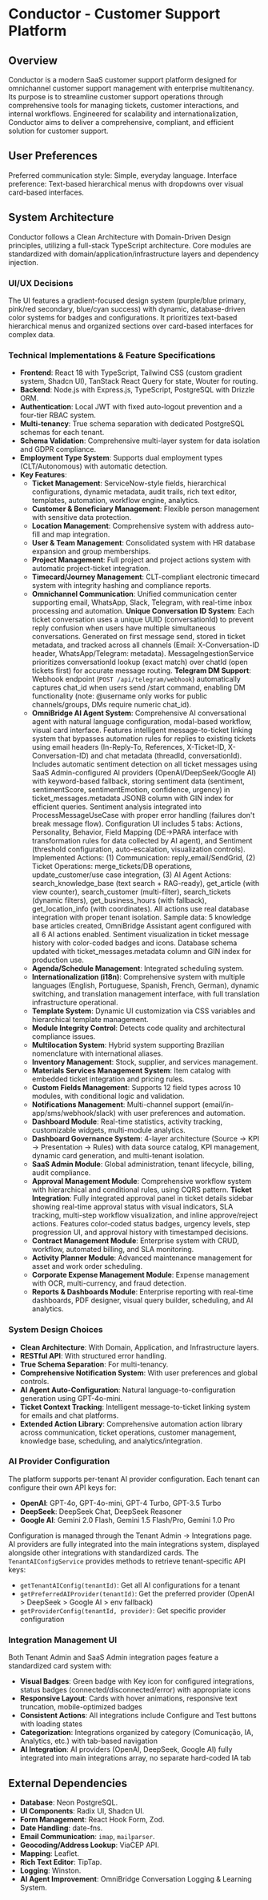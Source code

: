 # Conductor - Customer Support Platform

## Overview
Conductor is a modern SaaS customer support platform designed for omnichannel customer support management with enterprise multitenancy. Its purpose is to streamline customer support operations through comprehensive tools for managing tickets, customer interactions, and internal workflows. Engineered for scalability and internationalization, Conductor aims to deliver a comprehensive, compliant, and efficient solution for customer support.

## User Preferences
Preferred communication style: Simple, everyday language.
Interface preference: Text-based hierarchical menus with dropdowns over visual card-based interfaces.

## System Architecture
Conductor follows a Clean Architecture with Domain-Driven Design principles, utilizing a full-stack TypeScript architecture. Core modules are standardized with domain/application/infrastructure layers and dependency injection.

### UI/UX Decisions
The UI features a gradient-focused design system (purple/blue primary, pink/red secondary, blue/cyan success) with dynamic, database-driven color systems for badges and configurations. It prioritizes text-based hierarchical menus and organized sections over card-based interfaces for complex data.

### Technical Implementations & Feature Specifications
- **Frontend**: React 18 with TypeScript, Tailwind CSS (custom gradient system, Shadcn UI), TanStack React Query for state, Wouter for routing.
- **Backend**: Node.js with Express.js, TypeScript, PostgreSQL with Drizzle ORM.
- **Authentication**: Local JWT with fixed auto-logout prevention and a four-tier RBAC system.
- **Multi-tenancy**: True schema separation with dedicated PostgreSQL schemas for each tenant.
- **Schema Validation**: Comprehensive multi-layer system for data isolation and GDPR compliance.
- **Employment Type System**: Supports dual employment types (CLT/Autonomous) with automatic detection.
- **Key Features**:
    - **Ticket Management**: ServiceNow-style fields, hierarchical configurations, dynamic metadata, audit trails, rich text editor, templates, automation, workflow engine, analytics.
    - **Customer & Beneficiary Management**: Flexible person management with sensitive data protection.
    - **Location Management**: Comprehensive system with address auto-fill and map integration.
    - **User & Team Management**: Consolidated system with HR database expansion and group memberships.
    - **Project Management**: Full project and project actions system with automatic project-ticket integration.
    - **Timecard/Journey Management**: CLT-compliant electronic timecard system with integrity hashing and compliance reports.
    - **Omnichannel Communication**: Unified communication center supporting email, WhatsApp, Slack, Telegram, with real-time inbox processing and automation. **Unique Conversation ID System**: Each ticket conversation uses a unique UUID (conversationId) to prevent reply confusion when users have multiple simultaneous conversations. Generated on first message send, stored in ticket metadata, and tracked across all channels (Email: X-Conversation-ID header, WhatsApp/Telegram: metadata). MessageIngestionService prioritizes conversationId lookup (exact match) over chatId (open tickets first) for accurate message routing. **Telegram DM Support**: Webhook endpoint (`POST /api/telegram/webhook`) automatically captures chat_id when users send /start command, enabling DM functionality (note: @username only works for public channels/groups, DMs require numeric chat_id).
    - **OmniBridge AI Agent System**: Comprehensive AI conversational agent with natural language configuration, modal-based workflow, visual card interface. Features intelligent message-to-ticket linking system that bypasses automation rules for replies to existing tickets using email headers (In-Reply-To, References, X-Ticket-ID, X-Conversation-ID) and chat metadata (threadId, conversationId). Includes automatic sentiment detection on all ticket messages using SaaS Admin-configured AI providers (OpenAI/DeepSeek/Google AI) with keyword-based fallback, storing sentiment data (sentiment, sentimentScore, sentimentEmotion, confidence, urgency) in ticket_messages.metadata JSONB column with GIN index for efficient queries. Sentiment analysis integrated into ProcessMessageUseCase with proper error handling (failures don't break message flow). Configuration UI includes 5 tabs: Actions, Personality, Behavior, Field Mapping (DE→PARA interface with transformation rules for data collected by AI agent), and Sentiment (threshold configuration, auto-escalation, visualization controls). Implemented Actions: (1) Communication: reply_email/SendGrid, (2) Ticket Operations: merge_tickets/DB operations, update_customer/use case integration, (3) AI Agent Actions: search_knowledge_base (text search + RAG-ready), get_article (with view counter), search_customer (multi-filter), search_tickets (dynamic filters), get_business_hours (with fallback), get_location_info (with coordinates). All actions use real database integration with proper tenant isolation. Sample data: 5 knowledge base articles created, OmniBridge Assistant agent configured with all 6 AI actions enabled. Sentiment visualization in ticket message history with color-coded badges and icons. Database schema updated with ticket_messages.metadata column and GIN index for production use.
    - **Agenda/Schedule Management**: Integrated scheduling system.
    - **Internationalization (i18n)**: Comprehensive system with multiple languages (English, Portuguese, Spanish, French, German), dynamic switching, and translation management interface, with full translation infrastructure operational.
    - **Template System**: Dynamic UI customization via CSS variables and hierarchical template management.
    - **Module Integrity Control**: Detects code quality and architectural compliance issues.
    - **Multilocation System**: Hybrid system supporting Brazilian nomenclature with international aliases.
    - **Inventory Management**: Stock, supplier, and services management.
    - **Materials Services Management System**: Item catalog with embedded ticket integration and pricing rules.
    - **Custom Fields Management**: Supports 12 field types across 10 modules, with conditional logic and validation.
    - **Notifications Management**: Multi-channel support (email/in-app/sms/webhook/slack) with user preferences and automation.
    - **Dashboard Module**: Real-time statistics, activity tracking, customizable widgets, multi-module analytics.
    - **Dashboard Governance System**: 4-layer architecture (Source → KPI → Presentation → Rules) with data source catalog, KPI management, dynamic card generation, and multi-tenant isolation.
    - **SaaS Admin Module**: Global administration, tenant lifecycle, billing, audit compliance.
    - **Approval Management Module**: Comprehensive workflow system with hierarchical and conditional rules, using CQRS pattern. **Ticket Integration**: Fully integrated approval panel in ticket details sidebar showing real-time approval status with visual indicators, SLA tracking, multi-step workflow visualization, and inline approve/reject actions. Features color-coded status badges, urgency levels, step progression UI, and approval history with timestamped decisions.
    - **Contract Management Module**: Enterprise system with CRUD, workflow, automated billing, and SLA monitoring.
    - **Activity Planner Module**: Advanced maintenance management for asset and work order scheduling.
    - **Corporate Expense Management Module**: Expense management with OCR, multi-currency, and fraud detection.
    - **Reports & Dashboards Module**: Enterprise reporting with real-time dashboards, PDF designer, visual query builder, scheduling, and AI analytics.

### System Design Choices
- **Clean Architecture**: With Domain, Application, and Infrastructure layers.
- **RESTful API**: With structured error handling.
- **True Schema Separation**: For multi-tenancy.
- **Comprehensive Notification System**: With user preferences and global controls.
- **AI Agent Auto-Configuration**: Natural language-to-configuration generation using GPT-4o-mini.
- **Ticket Context Tracking**: Intelligent message-to-ticket linking system for emails and chat platforms.
- **Extended Action Library**: Comprehensive automation action library across communication, ticket operations, customer management, knowledge base, scheduling, and analytics/integration.

### AI Provider Configuration
The platform supports per-tenant AI provider configuration. Each tenant can configure their own API keys for:
- **OpenAI**: GPT-4o, GPT-4o-mini, GPT-4 Turbo, GPT-3.5 Turbo
- **DeepSeek**: DeepSeek Chat, DeepSeek Reasoner
- **Google AI**: Gemini 2.0 Flash, Gemini 1.5 Flash/Pro, Gemini 1.0 Pro

Configuration is managed through the Tenant Admin → Integrations page. AI providers are fully integrated into the main integrations system, displayed alongside other integrations with standardized cards. The `TenantAIConfigService` provides methods to retrieve tenant-specific API keys:
- `getTenantAIConfig(tenantId)`: Get all AI configurations for a tenant
- `getPreferredAIProvider(tenantId)`: Get the preferred provider (OpenAI > DeepSeek > Google AI > env fallback)
- `getProviderConfig(tenantId, provider)`: Get specific provider configuration

### Integration Management UI
Both Tenant Admin and SaaS Admin integration pages feature a standardized card system with:
- **Visual Badges**: Green badge with Key icon for configured integrations, status badges (connected/disconnected/error) with appropriate icons
- **Responsive Layout**: Cards with hover animations, responsive text truncation, mobile-optimized badges
- **Consistent Actions**: All integrations include Configure and Test buttons with loading states
- **Categorization**: Integrations organized by category (Comunicação, IA, Analytics, etc.) with tab-based navigation
- **AI Integration**: AI providers (OpenAI, DeepSeek, Google AI) fully integrated into main integrations array, no separate hard-coded IA tab

## External Dependencies
- **Database**: Neon PostgreSQL.
- **UI Components**: Radix UI, Shadcn UI.
- **Form Management**: React Hook Form, Zod.
- **Date Handling**: date-fns.
- **Email Communication**: `imap`, `mailparser`.
- **Geocoding/Address Lookup**: ViaCEP API.
- **Mapping**: Leaflet.
- **Rich Text Editor**: TipTap.
- **Logging**: Winston.
- **AI Agent Improvement**: OmniBridge Conversation Logging & Learning System.